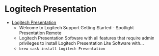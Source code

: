# Logitech Presentation
- [Logitech Presentation](https://support.logitech.com/en_au/product/spotlight-presentation-remote)
  -  Welcome to Logitech Support           Getting Started - Spotlight Presentation Remote                  
  - Logitech Presentation Software with all features that require admin privileges to install  Logitech Presentation Lite Software with...
  - `brew cask install Logitech Presentation`
